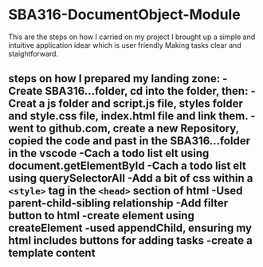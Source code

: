 # SBA316-DocumentObject-Module
This are the steps on how I carried on my project
I brought up a simple and intuitive application idear which is user friendly
Making tasks clear and staightforward.

steps on how I prepared my landing zone:
-Create SBA316...folder, cd into the folder, then:
-Creat a js  folder and script.js file, styles folder and style.css file, index.html file
and link them.
-went to github.com, create a  new Repository, copied the code and past in the SBA316...folder in the vscode
-Cach a todo list elt using document.getElementById 
-Cach a todo list elt using querySelectorAll 
-Add a bit of css within a `<style>` tag in the `<head>` section of html
-Used parent-child-sibling relationship 
-Add filter button to html
-create element using createElement
-used appendChild, ensuring my html includes buttons for adding tasks
-create a template content
-